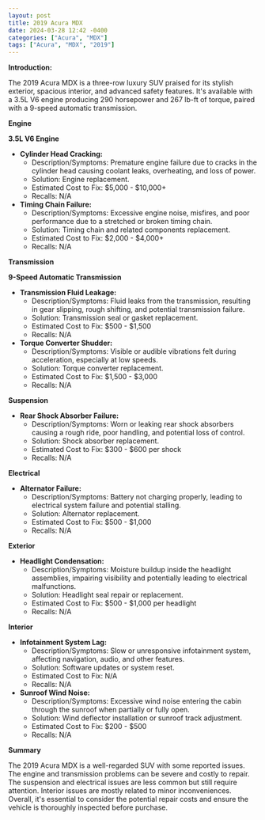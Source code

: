 ```yaml
---
layout: post
title: 2019 Acura MDX
date: 2024-03-28 12:42 -0400
categories: ["Acura", "MDX"]
tags: ["Acura", "MDX", "2019"]
---
```

**Introduction:**

The 2019 Acura MDX is a three-row luxury SUV praised for its stylish exterior, spacious interior, and advanced safety features. It's available with a 3.5L V6 engine producing 290 horsepower and 267 lb-ft of torque, paired with a 9-speed automatic transmission.

**Engine**

**3.5L V6 Engine**

* **Cylinder Head Cracking:**
    * Description/Symptoms: Premature engine failure due to cracks in the cylinder head causing coolant leaks, overheating, and loss of power.
    * Solution: Engine replacement.
    * Estimated Cost to Fix: $5,000 - $10,000+
    * Recalls: N/A
* **Timing Chain Failure:**
    * Description/Symptoms: Excessive engine noise, misfires, and poor performance due to a stretched or broken timing chain.
    * Solution: Timing chain and related components replacement.
    * Estimated Cost to Fix: $2,000 - $4,000+
    * Recalls: N/A

**Transmission**

**9-Speed Automatic Transmission**

* **Transmission Fluid Leakage:**
    * Description/Symptoms: Fluid leaks from the transmission, resulting in gear slipping, rough shifting, and potential transmission failure.
    * Solution: Transmission seal or gasket replacement.
    * Estimated Cost to Fix: $500 - $1,500
    * Recalls: N/A
* **Torque Converter Shudder:**
    * Description/Symptoms: Visible or audible vibrations felt during acceleration, especially at low speeds.
    * Solution: Torque converter replacement.
    * Estimated Cost to Fix: $1,500 - $3,000
    * Recalls: N/A

**Suspension**

* **Rear Shock Absorber Failure:**
    * Description/Symptoms: Worn or leaking rear shock absorbers causing a rough ride, poor handling, and potential loss of control.
    * Solution: Shock absorber replacement.
    * Estimated Cost to Fix: $300 - $600 per shock
    * Recalls: N/A

**Electrical**

* **Alternator Failure:**
    * Description/Symptoms: Battery not charging properly, leading to electrical system failure and potential stalling.
    * Solution: Alternator replacement.
    * Estimated Cost to Fix: $500 - $1,000
    * Recalls: N/A

**Exterior**

* **Headlight Condensation:**
    * Description/Symptoms: Moisture buildup inside the headlight assemblies, impairing visibility and potentially leading to electrical malfunctions.
    * Solution: Headlight seal repair or replacement.
    * Estimated Cost to Fix: $500 - $1,000 per headlight
    * Recalls: N/A

**Interior**

* **Infotainment System Lag:**
    * Description/Symptoms: Slow or unresponsive infotainment system, affecting navigation, audio, and other features.
    * Solution: Software updates or system reset.
    * Estimated Cost to Fix: N/A
    * Recalls: N/A
* **Sunroof Wind Noise:**
    * Description/Symptoms: Excessive wind noise entering the cabin through the sunroof when partially or fully open.
    * Solution: Wind deflector installation or sunroof track adjustment.
    * Estimated Cost to Fix: $200 - $500
    * Recalls: N/A

**Summary**

The 2019 Acura MDX is a well-regarded SUV with some reported issues. The engine and transmission problems can be severe and costly to repair. The suspension and electrical issues are less common but still require attention. Interior issues are mostly related to minor inconveniences. Overall, it's essential to consider the potential repair costs and ensure the vehicle is thoroughly inspected before purchase.
